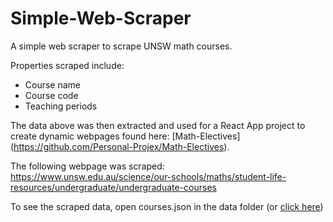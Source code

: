 # Simple-Web-Scraper

A simple web scraper to scrape UNSW math courses.

Properties scraped include:
- Course name
- Course code
- Teaching periods

The data above was then extracted and used for a React App project to create dynamic webpages found here: [Math-Electives] (https://github.com/Personal-Projex/Math-Electives).

The following webpage was scraped:
https://www.unsw.edu.au/science/our-schools/maths/student-life-resources/undergraduate/undergraduate-courses

To see the scraped data, open courses.json in the data folder (or [click here](https://github.com/Shubh141/Simple-Web-Scraper/blob/main/data/courses.json))
